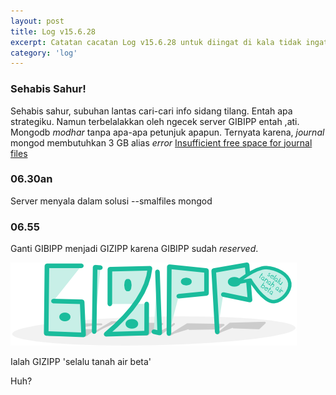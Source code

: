 ```yaml
---
layout: post
title: Log v15.6.28
excerpt: Catatan cacatan Log v15.6.28 untuk diingat di kala tidak ingat sekaligus sengaja tidak ingat agar kembali mengingat.
category: 'log'
---
```


### Sehabis Sahur!

Sehabis sahur, subuhan lantas cari-cari info sidang tilang. Entah apa strategiku. Namun terbelalakkan oleh ngecek server GIBIPP entah ,ati. Mongodb *modhar* tanpa apa-apa petunjuk apapun. Ternyata karena, *journal* mongod membutuhkan 3 GB alias *error* [Insufficient free space for journal files](https://www.google.co.id/search?q=Insufficient+free+space+for+journal+files)

### 06.30an

Server menyala dalam solusi --smalfiles mongod

### 06.55

Ganti GIBIPP menjadi GIZIPP karena GIBIPP sudah *reserved*.

![GIZIPP selalu tanah air beta](/assets/post/gizipp-selalu-tanah-air-beta.png)

Ialah GIZIPP 'selalu tanah air beta'

Huh?